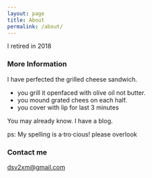 ```yaml
---
layout: page
title: About
permalink: /about/
---
```

    
I retired in 2018   

### More Information

I have perfected the grilled cheese sandwich.
- you grill it openfaced with olive oil not butter.
- you mound grated chees on each half.
- you cover with lip for last 3 minutes

You may already know. I have a blog. 


ps: My spelling is a·tro·cious! please overlook

### Contact me

[dsv2xm@gmail.com](mailto:dsv2xm@gmail.com)  

